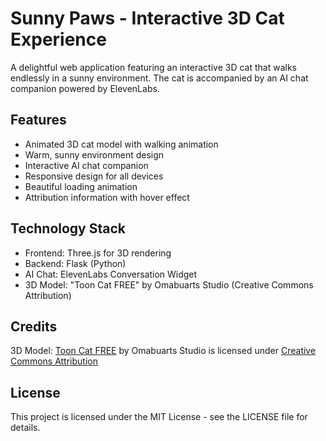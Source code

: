 # Sunny Paws - Interactive 3D Cat Experience

A delightful web application featuring an interactive 3D cat that walks endlessly in a sunny environment. The cat is accompanied by an AI chat companion powered by ElevenLabs.

## Features

- Animated 3D cat model with walking animation
- Warm, sunny environment design
- Interactive AI chat companion
- Responsive design for all devices
- Beautiful loading animation
- Attribution information with hover effect

## Technology Stack

- Frontend: Three.js for 3D rendering
- Backend: Flask (Python)
- AI Chat: ElevenLabs Conversation Widget
- 3D Model: "Toon Cat FREE" by Omabuarts Studio (Creative Commons Attribution)

## Credits

3D Model: [Toon Cat FREE](https://skfb.ly/6TKrP) by Omabuarts Studio is licensed under [Creative Commons Attribution](http://creativecommons.org/licenses/by/4.0/)

## License

This project is licensed under the MIT License - see the LICENSE file for details.
